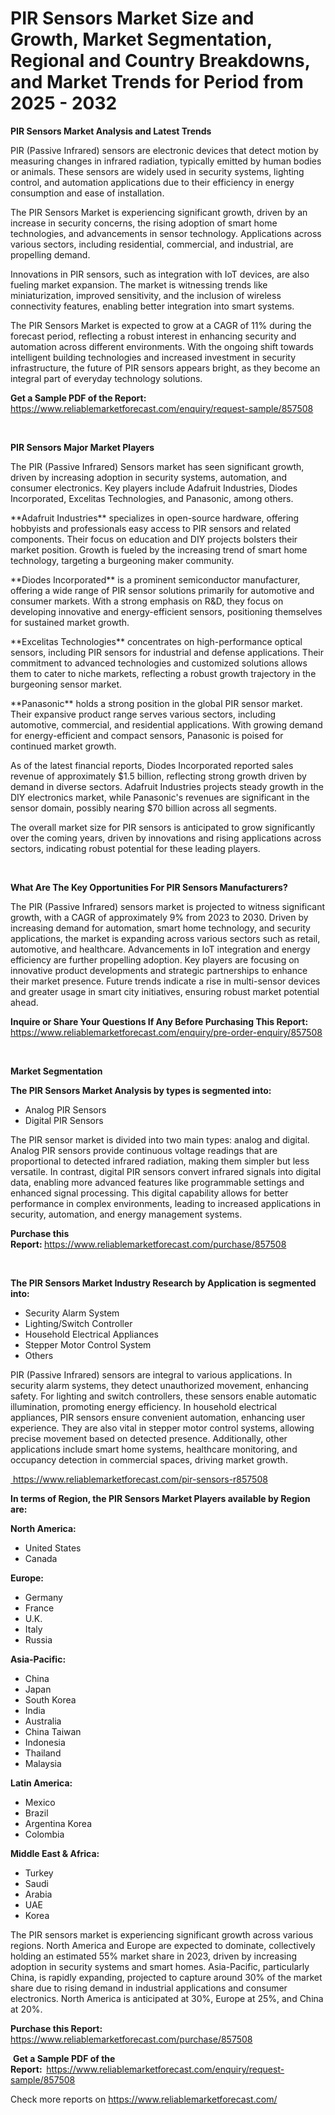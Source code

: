 <p><h1>PIR Sensors Market Size and Growth, Market Segmentation, Regional and Country Breakdowns, and Market Trends for Period from 2025 -  2032</h1></p><p><strong>PIR Sensors Market Analysis and Latest Trends</strong></p>
<p><p>PIR (Passive Infrared) sensors are electronic devices that detect motion by measuring changes in infrared radiation, typically emitted by human bodies or animals. These sensors are widely used in security systems, lighting control, and automation applications due to their efficiency in energy consumption and ease of installation.</p><p>The PIR Sensors Market is experiencing significant growth, driven by an increase in security concerns, the rising adoption of smart home technologies, and advancements in sensor technology. Applications across various sectors, including residential, commercial, and industrial, are propelling demand. </p><p>Innovations in PIR sensors, such as integration with IoT devices, are also fueling market expansion. The market is witnessing trends like miniaturization, improved sensitivity, and the inclusion of wireless connectivity features, enabling better integration into smart systems. </p><p>The PIR Sensors Market is expected to grow at a CAGR of 11% during the forecast period, reflecting a robust interest in enhancing security and automation across different environments. With the ongoing shift towards intelligent building technologies and increased investment in security infrastructure, the future of PIR sensors appears bright, as they become an integral part of everyday technology solutions.</p></p>
<p><strong>Get a Sample PDF of the Report:&nbsp;</strong> <a href="https://www.reliablemarketforecast.com/enquiry/request-sample/857508?utm_campaign=2603&utm_medium=2&utm_source=Github&utm_content=ia&utm_term=06042025&utm_id=pir-sensors">https://www.reliablemarketforecast.com/enquiry/request-sample/857508</a></p>
<p>&nbsp;</p>
<p><strong>PIR Sensors Major Market Players</strong></p>
<p><p>The PIR (Passive Infrared) Sensors market has seen significant growth, driven by increasing adoption in security systems, automation, and consumer electronics. Key players include Adafruit Industries, Diodes Incorporated, Excelitas Technologies, and Panasonic, among others.</p><p>**Adafruit Industries** specializes in open-source hardware, offering hobbyists and professionals easy access to PIR sensors and related components. Their focus on education and DIY projects bolsters their market position. Growth is fueled by the increasing trend of smart home technology, targeting a burgeoning maker community.</p><p>**Diodes Incorporated** is a prominent semiconductor manufacturer, offering a wide range of PIR sensor solutions primarily for automotive and consumer markets. With a strong emphasis on R&D, they focus on developing innovative and energy-efficient sensors, positioning themselves for sustained market growth.</p><p>**Excelitas Technologies** concentrates on high-performance optical sensors, including PIR sensors for industrial and defense applications. Their commitment to advanced technologies and customized solutions allows them to cater to niche markets, reflecting a robust growth trajectory in the burgeoning sensor market.</p><p>**Panasonic** holds a strong position in the global PIR sensor market. Their expansive product range serves various sectors, including automotive, commercial, and residential applications. With growing demand for energy-efficient and compact sensors, Panasonic is poised for continued market growth.</p><p>As of the latest financial reports, Diodes Incorporated reported sales revenue of approximately $1.5 billion, reflecting strong growth driven by demand in diverse sectors. Adafruit Industries projects steady growth in the DIY electronics market, while Panasonic's revenues are significant in the sensor domain, possibly nearing $70 billion across all segments.</p><p>The overall market size for PIR sensors is anticipated to grow significantly over the coming years, driven by innovations and rising applications across sectors, indicating robust potential for these leading players.</p></p>
<p>&nbsp;</p>
<p><strong>What Are The Key Opportunities For PIR Sensors Manufacturers?</strong></p>
<p><p>The PIR (Passive Infrared) sensors market is projected to witness significant growth, with a CAGR of approximately 9% from 2023 to 2030. Driven by increasing demand for automation, smart home technology, and security applications, the market is expanding across various sectors such as retail, automotive, and healthcare. Advancements in IoT integration and energy efficiency are further propelling adoption. Key players are focusing on innovative product developments and strategic partnerships to enhance their market presence. Future trends indicate a rise in multi-sensor devices and greater usage in smart city initiatives, ensuring robust market potential ahead.</p></p>
<p><strong>Inquire or Share Your Questions If Any Before Purchasing This Report:</strong> <a href="https://www.reliablemarketforecast.com/enquiry/pre-order-enquiry/857508?utm_campaign=2603&utm_medium=2&utm_source=Github&utm_content=ia&utm_term=06042025&utm_id=pir-sensors">https://www.reliablemarketforecast.com/enquiry/pre-order-enquiry/857508</a></p>
<p>&nbsp;</p>
<p><strong>Market Segmentation</strong></p>
<p><strong>The PIR Sensors Market Analysis by types is segmented into:</strong></p>
<p><ul><li>Analog PIR Sensors</li><li>Digital PIR Sensors</li></ul></p>
<p><p>The PIR sensor market is divided into two main types: analog and digital. Analog PIR sensors provide continuous voltage readings that are proportional to detected infrared radiation, making them simpler but less versatile. In contrast, digital PIR sensors convert infrared signals into digital data, enabling more advanced features like programmable settings and enhanced signal processing. This digital capability allows for better performance in complex environments, leading to increased applications in security, automation, and energy management systems.</p></p>
<p><strong>Purchase this Report:&nbsp;</strong><a href="https://www.reliablemarketforecast.com/purchase/857508?utm_campaign=2603&utm_medium=2&utm_source=Github&utm_content=ia&utm_term=06042025&utm_id=pir-sensors">https://www.reliablemarketforecast.com/purchase/857508</a></p>
<p>&nbsp;</p>
<p><strong>The PIR Sensors Market Industry Research by Application is segmented into:</strong></p>
<p><ul><li>Security Alarm System</li><li>Lighting/Switch Controller</li><li>Household Electrical Appliances</li><li>Stepper Motor Control System</li><li>Others</li></ul></p>
<p><p>PIR (Passive Infrared) sensors are integral to various applications. In security alarm systems, they detect unauthorized movement, enhancing safety. For lighting and switch controllers, these sensors enable automatic illumination, promoting energy efficiency. In household electrical appliances, PIR sensors ensure convenient automation, enhancing user experience. They are also vital in stepper motor control systems, allowing precise movement based on detected presence. Additionally, other applications include smart home systems, healthcare monitoring, and occupancy detection in commercial spaces, driving market growth.</p></p>
<p><a href="https://www.reliablemarketforecast.com/pir-sensors-r857508?utm_campaign=2603&utm_medium=2&utm_source=Github&utm_content=ia&utm_term=06042025&utm_id=pir-sensors">&nbsp;https://www.reliablemarketforecast.com/pir-sensors-r857508</a></p>
<p><strong>In terms of Region, the PIR Sensors Market Players available by Region are:</strong></p>
<p>
    <p> <strong> North America: </strong>
        <ul>
            <li>United States</li>
            <li>Canada</li>
        </ul>
        </p> 
    <p> <strong> Europe: </strong>
        <ul>
            <li>Germany</li>
            <li>France</li>
            <li>U.K.</li>
            <li>Italy</li>
            <li>Russia</li>
        </ul>
        </p> 
    <p> <strong> Asia-Pacific: </strong>
        <ul>
            <li>China</li>
            <li>Japan</li>
            <li>South Korea</li>
            <li>India</li>
            <li>Australia</li>
            <li>China Taiwan</li>
            <li>Indonesia</li>
            <li>Thailand</li>
            <li>Malaysia</li>
        </ul>
        </p> 
    <p> <strong> Latin America: </strong>
        <ul>
            <li>Mexico</li>
            <li>Brazil</li>
            <li>Argentina Korea</li>
            <li>Colombia</li>
        </ul>
        </p> 
    <p> <strong> Middle East & Africa: </strong>
        <ul>
            <li>Turkey</li>
            <li>Saudi</li>
            <li>Arabia</li>
            <li>UAE</li>
            <li>Korea</li>
        </ul>
    </p>
    </p>
<p><p>The PIR sensors market is experiencing significant growth across various regions. North America and Europe are expected to dominate, collectively holding an estimated 55% market share in 2023, driven by increasing adoption in security systems and smart homes. Asia-Pacific, particularly China, is rapidly expanding, projected to capture around 30% of the market share due to rising demand in industrial applications and consumer electronics. North America is anticipated at 30%, Europe at 25%, and China at 20%.</p></p>
<p><strong>Purchase this Report: </strong><a href="https://www.reliablemarketforecast.com/purchase/857508?utm_campaign=2603&utm_medium=2&utm_source=Github&utm_content=ia&utm_term=06042025&utm_id=pir-sensors">https://www.reliablemarketforecast.com/purchase/857508</a></p>
<p>&nbsp;<strong>Get a Sample PDF of the Report:&nbsp;&nbsp;</strong><a href="https://www.reliablemarketforecast.com/enquiry/request-sample/857508?utm_campaign=2603&utm_medium=2&utm_source=Github&utm_content=ia&utm_term=06042025&utm_id=pir-sensors">https://www.reliablemarketforecast.com/enquiry/request-sample/857508</a></p>
<p><strong></strong></p>
<p>Check more reports on <a href="https://www.reliablemarketforecast.com/?utm_campaign=2603&utm_medium=2&utm_source=Github&utm_content=ia&utm_term=06042025&utm_id=pir-sensors">https://www.reliablemarketforecast.com/</a></p>